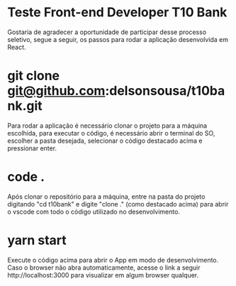 # Teste Front-end Developer T10 Bank

Gostaria de agradecer a oportunidade de participar desse processo seletivo, segue a seguir, os passos para rodar a aplicação desenvolvida em React.

# git clone git@github.com:delsonsousa/t10bank.git

Para rodar a aplicação é necessário clonar o projeto para a máquina escolhida, para executar o código, é necessário abrir o terminal do SO, escolher a pasta desejada, selecionar o código destacado acima e pressionar enter.

# code .

Após clonar o repositório para a máquina, entre na pasta do projeto digitando "cd t10bank" e digite "clone ." (como destacado acima) para abrir o vscode com todo o código utilizado no desenvolvimento.

# yarn start

Execute o código acima para abrir o App em modo de desenvolvimento. Caso o browser não abra automaticamente, acesse o link a seguir http://localhost:3000 para visualizar em algum browser qualquer.
